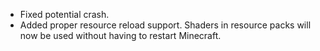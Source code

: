 * Fixed potential crash.
* Added proper resource reload support. Shaders in resource packs will now be used without having to restart Minecraft.
